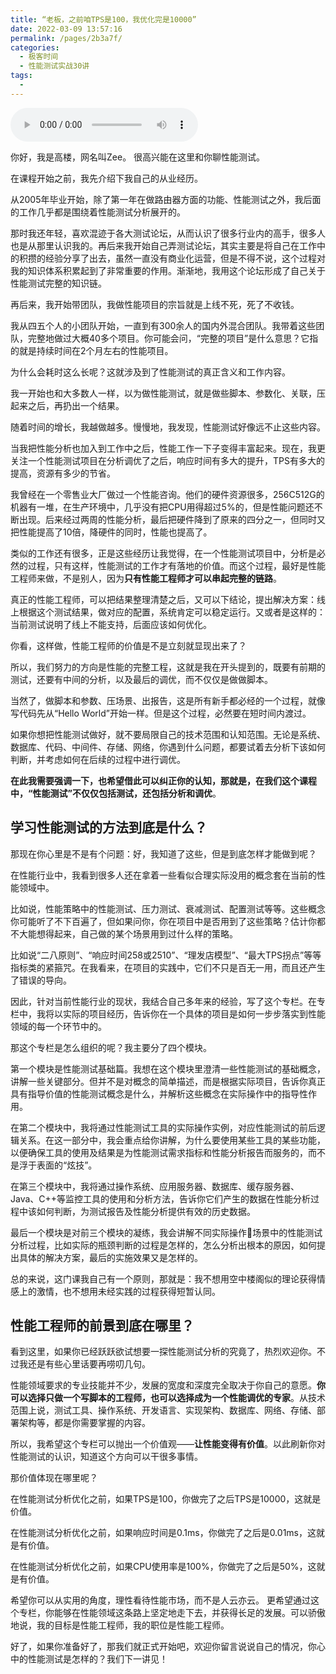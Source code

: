 ```yaml
---
title: “老板，之前咱TPS是100，我优化完是10000”
date: 2022-03-09 13:57:16
permalink: /pages/2b3a7f/
categories:
  - 极客时间
  - 性能测试实战30讲
tags:
  - 
---
```

<audio title="开篇词.“老板，之前咱TPS是100，我优化完是10000”" src="https://static001.geekbang.org/resource/audio/27/a4/27f80ebe657932178542423e2c44e5a4.mp3" controls="controls"></audio> 
<p>你好，我是高楼，网名叫Zee。 很高兴能在这里和你聊性能测试。</p><p>在课程开始之前，我先介绍下我自己的从业经历。</p><p>从2005年毕业开始，除了第一年在做路由器方面的功能、性能测试之外，我后面的工作几乎都是围绕着性能测试分析展开的。</p><p>那时我还年轻，喜欢混迹于各大测试论坛，从而认识了很多行业内的高手，很多人也是从那里认识我的。再后来我开始自己弄测试论坛，其实主要是将自己在工作中的积攒的经验分享了出去，虽然一直没有商业化运营，但是不得不说，这个过程对我的知识体系积累起到了非常重要的作用。渐渐地，我用这个论坛形成了自己关于性能测试完整的知识链。</p><p>再后来，我开始带团队，我做性能项目的宗旨就是上线不死，死了不收钱。</p><p>我从四五个人的小团队开始，一直到有300余人的国内外混合团队。我带着这些团队，完整地做过大概40多个项目。你可能会问，“完整的项目”是什么意思？它指的就是持续时间在2个月左右的性能项目。</p><p>为什么会耗时这么长呢？这就涉及到了性能测试的真正含义和工作内容。</p><p>我一开始也和大多数人一样，以为做性能测试，就是做些脚本、参数化、关联，压起来之后，再扔出一个结果。</p><p>随着时间的增长，我越做越多。慢慢地，我发现，性能测试好像远不止这些内容。</p><!-- [[[read_end]]] --><p>当我把性能分析也加入到工作中之后，性能工作一下子变得丰富起来。现在，我更关注一个性能测试项目在分析调优了之后，响应时间有多大的提升，TPS有多大的提高，资源有多少的节省。</p><p>我曾经在一个零售业大厂做过一个性能咨询。他们的硬件资源很多，256C512G的机器有一堆，在生产环境中，几乎没有把CPU用得超过5%的，但是性能问题还不断出现。后来经过两周的性能分析，最后把硬件降到了原来的四分之一，但同时又把性能提高了10倍，降硬件的同时，性能也提高了。</p><p>类似的工作还有很多，正是这些经历让我觉得，在一个性能测试项目中，分析是必然的过程，只有这样，性能测试的工作才有落地的价值。而这个过程，最好是性能工程师来做，不是别人，因为<strong>只有性能工程师才可以串起完整的链路</strong>。</p><p>真正的性能工程师，可以把结果整理清楚之后，又可以下结论，提出解决方案：线上根据这个测试结果，做对应的配置，系统肯定可以稳定运行。又或者是这样的：当前测试说明了线上不能支持，后面应该如何优化。</p><p>你看，这样做，性能工程师的价值是不是立刻就显现出来了？</p><p>所以，我们努力的方向是性能的完整工程，这就是我在开头提到的，既要有前期的测试，还要有中间的分析，以及最后的调优，而不仅仅是做做脚本。</p><p>当然了，做脚本和参数、压场景、出报告，这是所有新手都必经的一个过程，就像写代码先从“Hello World”开始一样。但是这个过程，必然要在短时间内渡过。</p><p>如果你想把性能测试做好，就不要局限自己的技术范围和认知范围。无论是系统、数据库、代码、中间件、存储、网络，你遇到什么问题，都要试着去分析下该如何判断，并考虑如何在后续的过程中进行调优。</p><p><strong>在此我需要强调一下，也希望借此可以纠正你的认知，那就是，在我们这个课程中，“性能测试”不仅仅包括测试，还包括分析和调优</strong>。</p><h2>学习性能测试的方法到底是什么？</h2><p>那现在你心里是不是有个问题：好，我知道了这些，但是到底怎样才能做到呢？</p><p>在性能行业中，我看到很多人还在拿着一些看似合理实际没用的概念套在当前的性能领域中。</p><p>比如说，性能策略中的性能测试、压力测试、衰减测试、配置测试等等。这些概念你可能听了不下百遍了，但如果问你，你在项目中是否用到了这些策略？估计你都不大能想得起来，自己做的某个场景用到过什么样的策略。</p><p>比如说“二八原则”、“响应时间258或2510”、“理发店模型”、“最大TPS拐点”等等指标类的紧箍咒。在我看来，在项目的实践中，它们不只是百无一用，而且还产生了错误的导向。</p><p>因此，针对当前性能行业的现状，我结合自己多年来的经验，写了这个专栏。在专栏中，我将以实际的项目经历，告诉你在一个具体的项目是如何一步步落实到性能领域的每一个环节中的。</p><p>那这个专栏是怎么组织的呢？我主要分了四个模块。</p><p>第一个模块是性能测试基础篇。我想在这个模块里澄清一些性能测试的基础概念，讲解一些关键部分。但并不是对概念的简单描述，而是根据实际项目，告诉你真正具有指导价值的性能测试概念是什么，并解析这些概念在实际操作中的指导性作用。</p><p>在第二个模块中，我将通过性能测试工具的实际操作实例，对应性能测试的前后逻辑关系。在这一部分中，我会重点给你讲解，为什么要使用某些工具的某些功能，以便确保工具的使用及结果是为性能测试需求指标和性能分析报告而服务的，而不是浮于表面的“炫技”。</p><p>在第三个模块中，我将通过操作系统、应用服务器、数据库、缓存服务器、Java、C++等监控工具的使用和分析方法，告诉你它们产生的数据在性能分析过程中该如何判断，为测试报告及性能分析提供有效的历史数据。</p><p>最后一个模块是对前三个模块的凝练，我会讲解不同实际操作场景中的性能测试分析过程，比如实际的瓶颈判断的过程是怎样的，怎么分析出根本的原因，如何提出具体的解决方案，最后的实施效果又是怎样的。</p><p>总的来说，这门课我自己有一个原则，那就是：我不想用空中楼阁似的理论获得情感上的激情，也不想用未经实践的过程获得短暂认同。</p><h2>性能工程师的前景到底在哪里？</h2><p>看到这里，如果你已经跃跃欲试想要一探性能测试分析的究竟了，热烈欢迎你。不过我还是有些心里话要再唠叨几句。</p><p>性能领域要求的专业技能并不少，发展的宽度和深度完全取决于你自己的意愿。<strong>你可以选择只做一个写脚本的工程师，也可以选择成为一个性能调优的专家</strong>。从技术范围上说，测试工具、操作系统、开发语言、实现架构、数据库、网络、存储、部署架构等，都是你需要掌握的内容。</p><p>所以，我希望这个专栏可以抛出一个价值观——<strong>让性能变得有价值</strong>。以此刷新你对性能测试的认识，知道这个方向可以干很多事情。</p><p>那价值体现在哪里呢？</p><p>在性能测试分析优化之前，如果TPS是100，你做完了之后TPS是10000，这就是价值。</p><p>在性能测试分析优化之前，如果响应时间是0.1ms，你做完了之后是0.01ms，这就是有价值。</p><p>在性能测试分析优化之前，如果CPU使用率是100%，你做完了之后是50%，这就是有价值。</p><p>希望你可以从实用的角度，理性看待性能市场，而不是人云亦云。 更希望通过这个专栏，你能够在性能领域这条路上坚定地走下去，并获得长足的发展。可以骄傲地说，我的目标是性能工程师，我的职位是性能工程师。</p><p>好了，如果你准备好了，那我们就正式开始吧，欢迎你留言说说自己的情况，你心中的性能测试是怎样的？我们下一讲见！</p>
